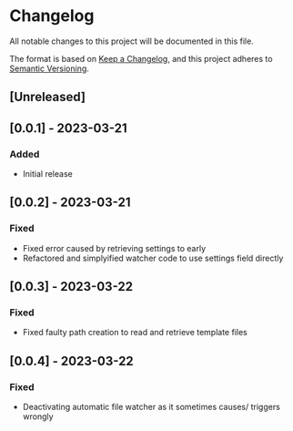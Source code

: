 # Changelog
All notable changes to this project will be documented in this file.

The format is based on [Keep a Changelog](https://keepachangelog.com/en/1.0.0/),
and this project adheres to [Semantic Versioning](https://semver.org/spec/v2.0.0.html).

## [Unreleased]

## [0.0.1] - 2023-03-21
### Added
- Initial release

## [0.0.2] - 2023-03-21
### Fixed
- Fixed error caused by retrieving settings to early
- Refactored and simplyified watcher code to use settings field directly

## [0.0.3] - 2023-03-22
### Fixed
- Fixed faulty path creation to read and retrieve template files

## [0.0.4] - 2023-03-22
### Fixed
- Deactivating automatic file watcher as it sometimes causes/ triggers wrongly
